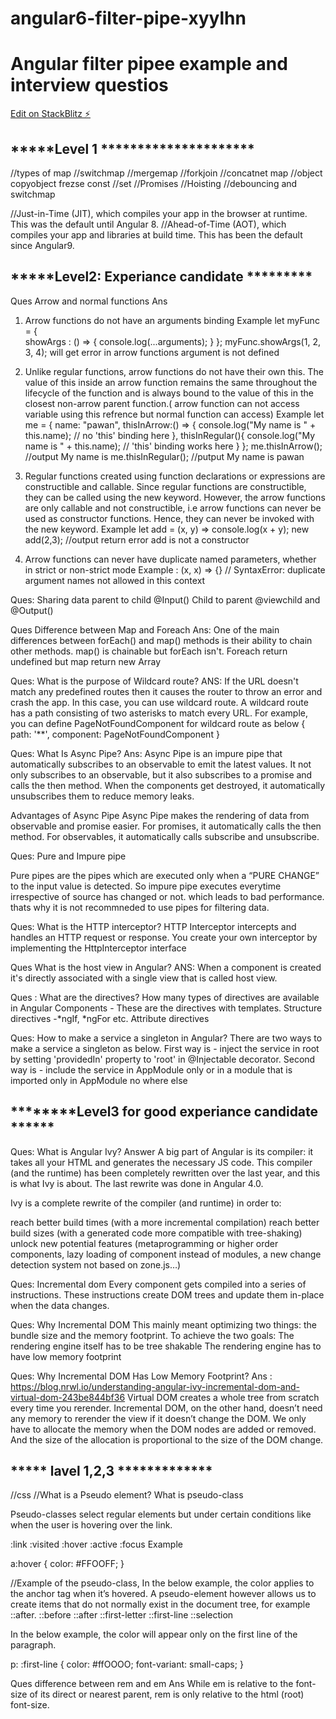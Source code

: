 # angular6-filter-pipe-xyylhn

# Angular filter pipee example and interview questios

[Edit on StackBlitz ⚡️](https://stackblitz.com/edit/angular6-filter-pipe-xyylhn)

## **\***\*\*\***\*Level 1 **\*\***\*\*\*\***\*\***\*\*\***\*\***\*\*\*\***\*\*\*\*

//types of map
//switchmap
//mergemap
//forkjoin
//concatnet map
//object copyobject frezse const
//set
//Promises
//Hoisting
//debouncing and switchmap

//Just-in-Time (JIT), which compiles your app in the browser at runtime. This was the default until Angular 8.
//Ahead-of-Time (AOT), which compiles your app and libraries at build time. This has been the default since Angular9.

## **\*\***\***\*\***Level2: Experiance candidate **\*\*\*\***\***\*\*\*\***

Ques Arrow and normal functions
Ans

1. Arrow functions do not have an arguments binding
   Example let myFunc = {  
    showArgs : () => {
   console.log(...arguments);
   }
   };
   myFunc.showArgs(1, 2, 3, 4);
   will get error in arrow functions argument is not defined

2. Unlike regular functions, arrow functions do not have their own this. The value of this inside an arrow function remains the same throughout the lifecycle of the function and is always bound to the value of this in the closest non-arrow parent function.( arrow function can not access variable using this refrence but normal function can access)
   Example
   let me = {
   name: "pawan",
   thisInArrow:() => {
   console.log("My name is " + this.name); // no 'this' binding here
   },
   thisInRegular(){
   console.log("My name is " + this.name); // 'this' binding works here
   }
   };
   me.thisInArrow(); //output My name is
   me.thisInRegular(); //putput My name is pawan

3. Regular functions created using function declarations or expressions are constructible and callable. Since regular functions are constructible, they can be called using the new keyword.
   However, the arrow functions are only callable and not constructible, i.e arrow functions can never be used as constructor functions. Hence, they can never be invoked with the new keyword.
   Example
   let add = (x, y) => console.log(x + y);
   new add(2,3); //output return error add is not a constructor

4. Arrow functions can never have duplicate named parameters, whether in strict or non-strict mode
   Example : (x, x) => {}
   // SyntaxError: duplicate argument names not allowed in this context

Ques: Sharing data
parent to child @Input()
Child to parent @viewchild and @Output()

Ques Difference between Map and Foreach
Ans:
One of the main differences between forEach() and map() methods is their ability to chain other methods. map() is chainable but forEach isn't.
Foreach return undefined but map return new Array

Ques: What is the purpose of Wildcard route?
ANS: If the URL doesn't match any predefined routes then it causes the router to throw an error and crash the app. In this case, you can use wildcard route. A wildcard route has a path consisting of two asterisks to match every URL.
For example, you can define PageNotFoundComponent for wildcard route as below
{ path: '\*\*', component: PageNotFoundComponent }

Ques: What Is Async Pipe?
Ans:
Async Pipe is an impure pipe that automatically subscribes to an observable to emit the latest values. It not only subscribes to an observable, but it also subscribes to a promise and calls the then method. When the components get destroyed, it automatically unsubscribes them to reduce memory leaks.

Advantages of Async Pipe
Async Pipe makes the rendering of data from observable and promise easier.
For promises, it automatically calls the then method.
For observables, it automatically calls subscribe and unsubscribe.

Ques: Pure and Impure pipe

Pure pipes are the pipes which are executed only when a “PURE CHANGE” to the input value is detected.
So impure pipe executes everytime irrespective of source has changed or not. which leads to bad performance. thats why it is not recommneded to use pipes for filtering data.

Ques: What is the HTTP interceptor?
HTTP Interceptor intercepts and handles an HTTP request or response. You create your own interceptor by implementing the HttpInterceptor interface

Ques What is the host view in Angular?
ANS: When a component is created it's directly associated with a single view that is called host view.

Ques : What are the directives? How many types of directives are available in Angular
Components - These are the directives with templates.
Structure directives -*ngIf, *ngFor etc.
Attribute directives

Ques: How to make a service a singleton in Angular?
There are two ways to make a service a singleton as below.
First way is - inject the service in root by setting 'providedIn' property to 'root' in @Injectable decorator.
Second way is - include the service in AppModule only or in a module that is imported only in AppModule no where else

## **\*\*\*\***Level3 for good experiance candidate **\*\*\*\*\*\***

Ques: What is Angular Ivy?
Answer
A big part of Angular is its compiler: it takes all your HTML and generates the necessary JS code. This compiler (and the runtime) has been completely rewritten over the last year, and this is what Ivy is about. The last rewrite was done in Angular 4.0.

Ivy is a complete rewrite of the compiler (and runtime) in order to:

reach better build times (with a more incremental compilation)
reach better build sizes (with a generated code more compatible with tree-shaking)
unlock new potential features (metaprogramming or higher order components, lazy loading of component instead of modules, a new change detection system not based on zone.js…)

Ques: Incremental dom
Every component gets compiled into a series of instructions. These instructions create DOM trees and update them in-place when the data changes.

Ques: Why Incremental DOM
This mainly meant optimizing two things: the bundle size and the memory footprint.
To achieve the two goals:
The rendering engine itself has to be tree shakable
The rendering engine has to have low memory footprint

Ques: Why Incremental DOM Has Low Memory Footprint?
Ans : https://blog.nrwl.io/understanding-angular-ivy-incremental-dom-and-virtual-dom-243be844bf36
Virtual DOM creates a whole tree from scratch every time you rerender.
Incremental DOM, on the other hand, doesn’t need any memory to rerender the view if it doesn’t change the DOM. We only have to allocate the memory when the DOM nodes are added or removed. And the size of the allocation is proportional to the size of the DOM change.

## **\*\***\***\*\*** lavel 1,2,3 \***\*\*\*\*\*\*\*\*\*\*\*\***

//css
//What is a Pseudo element? What is pseudo-class

Pseudo-classes select regular elements but under certain conditions like when the user is hovering over the link.

:link
:visited
:hover
:active
:focus
Example

a:hover {
color: #FFOOFF;
}

//Example of the pseudo-class, In the below example, the color applies to the anchor tag when it’s hovered.
A pseudo-element however allows us to create items that do not normally exist in the document tree, for example ::after.
::before
::after
::first-letter
::first-line
::selection

In the below example, the color will appear only on the first line of the paragraph.

p: :first-line {
color: #ffOOOO;
font-variant: small-caps;
}

Ques difference between rem and em
Ans
While em is relative to the font-size of its direct or nearest parent, rem is only relative to the html (root) font-size.
